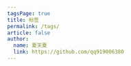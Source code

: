 ```yaml
---
tagsPage: true
title: 标签
permalink: /tags/
article: false
author: 
  name: 夏天夏
  link: https://github.com/qq919006380
---
```

